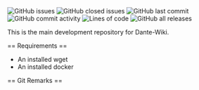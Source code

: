 <div>
  <img alt="GitHub issues" src="https://img.shields.io/github/issues/clecap/dante-wiki">
  <img alt="GitHub closed issues" src="https://img.shields.io/github/issues-closed/clecap/dante-wiki">
  <img alt="GitHub last commit" src="https://img.shields.io/github/last-commit/clecap/dante-wiki">
  <img alt="GitHub commit activity" src="https://img.shields.io/github/commit-activity/m/clecap/dante-wiki">
  <img alt="Lines of code" src="https://img.shields.io/tokei/lines/github/clecap/dante-wiki">
  <img alt="GitHub all releases" src="https://img.shields.io/github/downloads/clecap/dante-wiki/total">
</div>


This is the main development repository for Dante-Wiki.

== Requirements ==
* An installed wget
* An installed docker



== Git Remarks ==


